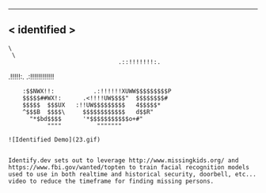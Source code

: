 
 ____________
< identified >
 ------------
    \
     \
                                   .::!!!!!!!:.
  .!!!!!:.                        .:!!!!!!!!!!!!
  ~~~~!!!!!!.                 .:!!!!!!!!!UWWW$$$
      :$$NWX!!:           .:!!!!!!XUWW$$$$$$$$$P
      $$$$$##WX!:      .<!!!!UW$$$$"  $$$$$$$$#
      $$$$$  $$$UX   :!!UW$$$$$$$$$   4$$$$$*
      ^$$$B  $$$$\     $$$$$$$$$$$$   d$$R"
        "*$bd$$$$      '*$$$$$$$$$$$o+#"
             """"          """""""

![Identified Demo](23.gif)


Identify.dev sets out to leverage http://www.missingkids.org/ and https://www.fbi.gov/wanted/topten to train facial recognition models used to use in both realtime and historical security, doorbell, etc... video to reduce the timeframe for finding missing persons.
